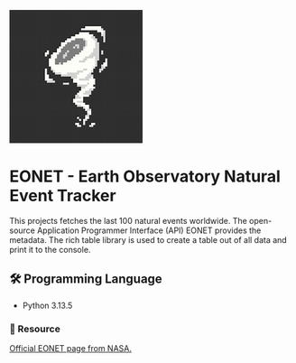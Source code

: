 ![](images/hurricane.jpg)

# EONET - **E**arth **O**bservatory **N**atural **E**vent **T**racker
This projects fetches the last 100 natural events worldwide. 
The open-source Application Programmer Interface (API) EONET provides the metadata.
The rich table library is used to create a table out of all data and print it to the console.

## 🛠️ Programming Language

- Python 3.13.5

### 🔎 Resource

[Official EONET page from NASA.](https://eonet.gsfc.nasa.gov/)